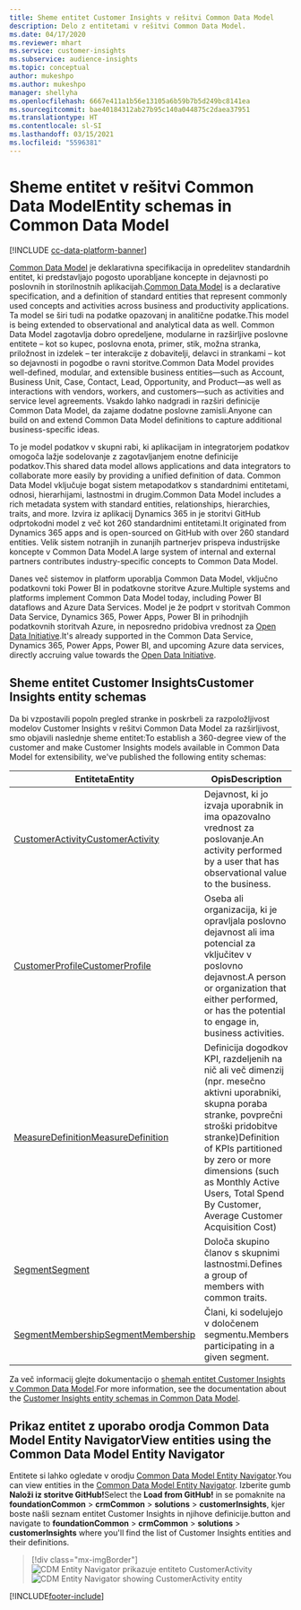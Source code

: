 ```yaml
---
title: Sheme entitet Customer Insights v rešitvi Common Data Model
description: Delo z entitetami v rešitvi Common Data Model.
ms.date: 04/17/2020
ms.reviewer: mhart
ms.service: customer-insights
ms.subservice: audience-insights
ms.topic: conceptual
author: mukeshpo
ms.author: mukeshpo
manager: shellyha
ms.openlocfilehash: 6667e411a1b56e13105a6b59b7b5d249bc8141ea
ms.sourcegitcommit: bae40184312ab27b95c140a044875c2daea37951
ms.translationtype: HT
ms.contentlocale: sl-SI
ms.lasthandoff: 03/15/2021
ms.locfileid: "5596381"
---
```

# <a name="entity-schemas-in-common-data-model"></a><span data-ttu-id="852d3-103">Sheme entitet v rešitvi Common Data Model</span><span class="sxs-lookup"><span data-stu-id="852d3-103">Entity schemas in Common Data Model</span></span>

[!INCLUDE [cc-data-platform-banner](../includes/cc-data-platform-banner.md)]

<span data-ttu-id="852d3-104">[Common Data Model](/common-data-model/) je deklarativna specifikacija in opredelitev standardnih entitet, ki predstavljajo pogosto uporabljane koncepte in dejavnosti po poslovnih in storilnostnih aplikacijah.</span><span class="sxs-lookup"><span data-stu-id="852d3-104">[Common Data Model](/common-data-model/) is a declarative specification, and a definition of standard entities that represent commonly used concepts and activities across business and productivity applications.</span></span> <span data-ttu-id="852d3-105">Ta model se širi tudi na podatke opazovanj in analitične podatke.</span><span class="sxs-lookup"><span data-stu-id="852d3-105">This model is being extended to observational and analytical data as well.</span></span> <span data-ttu-id="852d3-106">Common Data Model zagotavlja dobro opredeljene, modularne in razširljive poslovne entitete – kot so kupec, poslovna enota, primer, stik, možna stranka, priložnost in izdelek – ter interakcije z dobavitelji, delavci in strankami – kot so dejavnosti in pogodbe o ravni storitve.</span><span class="sxs-lookup"><span data-stu-id="852d3-106">Common Data Model provides well-defined, modular, and extensible business entities—such as Account, Business Unit, Case, Contact, Lead, Opportunity, and Product—as well as interactions with vendors, workers, and customers—such as activities and service level agreements.</span></span> <span data-ttu-id="852d3-107">Vsakdo lahko nadgradi in razširi definicije Common Data Model, da zajame dodatne poslovne zamisli.</span><span class="sxs-lookup"><span data-stu-id="852d3-107">Anyone can build on and extend Common Data Model definitions to capture additional business-specific ideas.</span></span>

<span data-ttu-id="852d3-108">To je model podatkov v skupni rabi, ki aplikacijam in integratorjem podatkov omogoča lažje sodelovanje z zagotavljanjem enotne definicije podatkov.</span><span class="sxs-lookup"><span data-stu-id="852d3-108">This shared data model allows applications and data integrators to collaborate more easily by providing a unified definition of data.</span></span> <span data-ttu-id="852d3-109">Common Data Model vključuje bogat sistem metapodatkov s standardnimi entitetami, odnosi, hierarhijami, lastnostmi in drugim.</span><span class="sxs-lookup"><span data-stu-id="852d3-109">Common Data Model includes a rich metadata system with standard entities, relationships, hierarchies, traits, and more.</span></span> <span data-ttu-id="852d3-110">Izvira iz aplikacij Dynamics 365 in je storitvi GitHub odprtokodni model z več kot 260 standardnimi entitetami.</span><span class="sxs-lookup"><span data-stu-id="852d3-110">It originated from Dynamics 365 apps and is open-sourced on GitHub with over 260 standard entities.</span></span> <span data-ttu-id="852d3-111">Velik sistem notranjih in zunanjih partnerjev prispeva industrijske koncepte v Common Data Model.</span><span class="sxs-lookup"><span data-stu-id="852d3-111">A large system of internal and external partners contributes industry-specific concepts to Common Data Model.</span></span>

<span data-ttu-id="852d3-112">Danes več sistemov in platform uporablja Common Data Model, vključno podatkovni toki Power BI in podatkovne storitve Azure.</span><span class="sxs-lookup"><span data-stu-id="852d3-112">Multiple systems and platforms implement Common Data Model today, including Power BI dataflows and Azure Data Services.</span></span> <span data-ttu-id="852d3-113">Model je že podprt v storitvah Common Data Service, Dynamics 365, Power Apps, Power BI in prihodnjih podatkovnih storitvah Azure, in neposredno pridobiva vrednost za [Open Data Initiative](https://www.microsoft.com/open-data-initiative).</span><span class="sxs-lookup"><span data-stu-id="852d3-113">It's already supported in the Common Data Service, Dynamics 365, Power Apps, Power BI, and upcoming Azure data services, directly accruing value towards the [Open Data Initiative](https://www.microsoft.com/open-data-initiative).</span></span>

## <a name="customer-insights-entity-schemas"></a><span data-ttu-id="852d3-114">Sheme entitet Customer Insights</span><span class="sxs-lookup"><span data-stu-id="852d3-114">Customer Insights entity schemas</span></span>

<span data-ttu-id="852d3-115">Da bi vzpostavili popoln pregled stranke in poskrbeli za razpoložljivost modelov Customer Insights v rešitvi Common Data Model za razširljivost, smo objavili naslednje sheme entitet:</span><span class="sxs-lookup"><span data-stu-id="852d3-115">To establish a 360-degree view of the customer and make Customer Insights models available in Common Data Model for extensibility, we've published the following entity schemas:</span></span>

| <span data-ttu-id="852d3-116">Entiteta</span><span class="sxs-lookup"><span data-stu-id="852d3-116">Entity</span></span> | <span data-ttu-id="852d3-117">Opis</span><span class="sxs-lookup"><span data-stu-id="852d3-117">Description</span></span> |
|---------|---------|
|[<span data-ttu-id="852d3-118">CustomerActivity</span><span class="sxs-lookup"><span data-stu-id="852d3-118">CustomerActivity</span></span>](/common-data-model/schema/core/applicationcommon/foundationcommon/crmcommon/solutions/customerinsights/customeractivity) | <span data-ttu-id="852d3-119">Dejavnost, ki jo izvaja uporabnik in ima opazovalno vrednost za poslovanje.</span><span class="sxs-lookup"><span data-stu-id="852d3-119">An activity performed by a user that has observational value to the business.</span></span> |
|[<span data-ttu-id="852d3-120">CustomerProfile</span><span class="sxs-lookup"><span data-stu-id="852d3-120">CustomerProfile</span></span>](/common-data-model/schema/core/applicationcommon/foundationcommon/crmcommon/solutions/customerinsights/customerprofile) | <span data-ttu-id="852d3-121">Oseba ali organizacija, ki je opravljala poslovno dejavnost ali ima potencial za vključitev v poslovno dejavnost.</span><span class="sxs-lookup"><span data-stu-id="852d3-121">A person or organization that either performed, or has the potential to engage in, business activities.</span></span> |
|[<span data-ttu-id="852d3-122">MeasureDefinition</span><span class="sxs-lookup"><span data-stu-id="852d3-122">MeasureDefinition</span></span>](/common-data-model/schema/core/applicationcommon/foundationcommon/crmcommon/solutions/customerinsights/measuredefinition) | <span data-ttu-id="852d3-123">Definicija dogodkov KPI, razdeljenih na nič ali več dimenzij (npr. mesečno aktivni uporabniki, skupna poraba stranke, povprečni stroški pridobitve stranke)</span><span class="sxs-lookup"><span data-stu-id="852d3-123">Definition of KPIs partitioned by zero or more dimensions (such as Monthly Active Users, Total Spend By Customer, Average Customer Acquisition Cost)</span></span> |
|[<span data-ttu-id="852d3-124">Segment</span><span class="sxs-lookup"><span data-stu-id="852d3-124">Segment</span></span>](/common-data-model/schema/core/applicationcommon/foundationcommon/crmcommon/solutions/customerinsights/segment) | <span data-ttu-id="852d3-125">Določa skupino članov s skupnimi lastnostmi.</span><span class="sxs-lookup"><span data-stu-id="852d3-125">Defines a group of members with common traits.</span></span> |
|[<span data-ttu-id="852d3-126">SegmentMembership</span><span class="sxs-lookup"><span data-stu-id="852d3-126">SegmentMembership</span></span>](/common-data-model/schema/core/applicationcommon/foundationcommon/crmcommon/solutions/customerinsights/segmentmembership) | <span data-ttu-id="852d3-127">Člani, ki sodelujejo v določenem segmentu.</span><span class="sxs-lookup"><span data-stu-id="852d3-127">Members participating in a given segment.</span></span> |

<span data-ttu-id="852d3-128">Za več informacij glejte dokumentacijo o [shemah entitet Customer Insights v Common Data Model](/common-data-model/schema/core/applicationcommon/foundationcommon/crmcommon/solutions/customerinsights/overview).</span><span class="sxs-lookup"><span data-stu-id="852d3-128">For more information, see the documentation about the [Customer Insights entity schemas in Common Data Model](/common-data-model/schema/core/applicationcommon/foundationcommon/crmcommon/solutions/customerinsights/overview).</span></span>

## <a name="view-entities-using-the-common-data-model-entity-navigator"></a><span data-ttu-id="852d3-129">Prikaz entitet z uporabo orodja Common Data Model Entity Navigator</span><span class="sxs-lookup"><span data-stu-id="852d3-129">View entities using the Common Data Model Entity Navigator</span></span>

<span data-ttu-id="852d3-130">Entitete si lahko ogledate v orodju [Common Data Model Entity Navigator](https://microsoft.github.io/CDM/).</span><span class="sxs-lookup"><span data-stu-id="852d3-130">You can view entities in the [Common Data Model Entity Navigator](https://microsoft.github.io/CDM/).</span></span> <span data-ttu-id="852d3-131">Izberite gumb **Naloži iz storitve GitHub!**</span><span class="sxs-lookup"><span data-stu-id="852d3-131">Select the **Load from GitHub!**</span></span> <span data-ttu-id="852d3-132">in se pomaknite na **foundationCommon** > **crmCommon** > **solutions** > **customerInsights**, kjer boste našli seznam entitet Customer Insights in njihove definicije.</span><span class="sxs-lookup"><span data-stu-id="852d3-132">button and navigate to **foundationCommon** > **crmCommon** > **solutions** > **customerInsights** where you'll find the list of Customer Insights entities and their definitions.</span></span>
> [!div class="mx-imgBorder"]
> <span data-ttu-id="852d3-133">![CDM Entity Navigator prikazuje entiteto CustomerActivity](media/CDM-entity-navigator.png "CDM Entity Navigator prikazuje entiteto CustomerActivity")</span><span class="sxs-lookup"><span data-stu-id="852d3-133">![CDM Entity Navigator showing CustomerActivity entity](media/CDM-entity-navigator.png "CDM Entity Navigator showing CustomerActivity entity")</span></span>


[!INCLUDE[footer-include](../includes/footer-banner.md)]